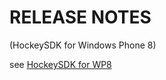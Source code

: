 ﻿RELEASE NOTES
=========
(HockeySDK for Windows Phone 8)

see [HockeySDK for WP8](../HockeySDK_WP75) 
